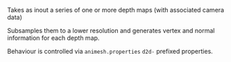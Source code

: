Takes as inout a series of one or more depth maps (with associated camera data)

Subsamples them to a lower resolution and generates vertex and normal information
for each depth map.

Behaviour is controlled via `animesh.properties` `d2d-` prefixed properties.
